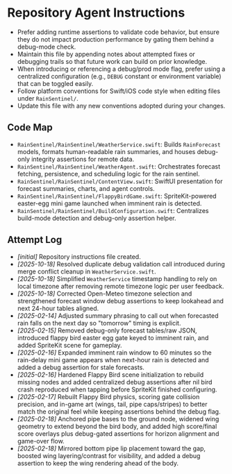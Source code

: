 # Repository Agent Instructions

- Prefer adding runtime assertions to validate code behavior, but ensure they do not impact production performance by gating them behind a debug-mode check.
- Maintain this file by appending notes about attempted fixes or debugging trails so that future work can build on prior knowledge.
- When introducing or referencing a debug/prod mode flag, prefer using a centralized configuration (e.g., `DEBUG` constant or environment variable) that can be toggled easily.
- Follow platform conventions for Swift/iOS code style when editing files under `RainSentinel/`.
- Update this file with any new conventions adopted during your changes.

## Code Map
- `RainSentinel/RainSentinel/WeatherService.swift`: Builds `RainForecast` models, formats human-readable rain summaries, and houses debug-only integrity assertions for remote data.
- `RainSentinel/RainSentinel/WeatherAgent.swift`: Orchestrates forecast fetching, persistence, and scheduling logic for the rain sentinel.
- `RainSentinel/RainSentinel/ContentView.swift`: SwiftUI presentation for forecast summaries, charts, and agent controls.
- `RainSentinel/RainSentinel/FlappyBirdGame.swift`: SpriteKit-powered easter-egg mini game launched when imminent rain is detected.
- `RainSentinel/RainSentinel/BuildConfiguration.swift`: Centralizes build-mode detection and debug-only assertion helper.

## Attempt Log
- _[initial]_ Repository instructions file created.
- _[2025-10-18]_ Resolved duplicate debug validation call introduced during merge conflict cleanup in `WeatherService.swift`.
- _[2025-10-18]_ Simplified `WeatherService` timestamp handling to rely on local timezone after removing remote timezone logic per user feedback.
- _[2025-10-18]_ Corrected Open-Meteo timezone selection and strengthened forecast window debug assertions to keep lookahead and next 24-hour tables aligned.
- _[2025-02-14]_ Adjusted summary phrasing to call out when forecasted rain falls on the next day so "tomorrow" timing is explicit.
- _[2025-02-15]_ Removed debug-only forecast tables/raw JSON, introduced flappy bird easter egg gate keyed to imminent rain, and added SpriteKit scene for gameplay.
- _[2025-02-16]_ Expanded imminent rain window to 60 minutes so the rain-delay mini game appears when next-hour rain is detected and added a debug assertion for stale forecasts.
- _[2025-02-16]_ Hardened Flappy Bird scene initialization to rebuild missing nodes and added centralized debug assertions after nil bird crash reproduced when tapping before SpriteKit finished configuring.
- _[2025-02-17]_ Rebuilt Flappy Bird physics, scoring gate collision precision, and in-game art (wings, tail, pipe caps/stripes) to better match the original feel while keeping assertions behind the debug flag.
- _[2025-02-18]_ Anchored pipe bases to the ground node, widened wing geometry to extend beyond the bird body, and added high score/final score overlays plus debug-gated assertions for horizon alignment and game-over flow.
- _[2025-02-18]_ Mirrored bottom pipe lip placement toward the gap, boosted wing layering/contrast for visibility, and added a debug assertion to keep the wing rendering ahead of the body.
